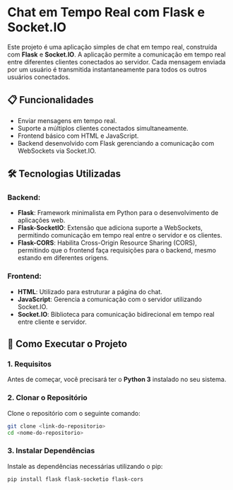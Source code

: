 # Chat em Tempo Real com Flask e Socket.IO

Este projeto é uma aplicação simples de chat em tempo real, construída com **Flask** e **Socket.IO**. A aplicação permite a comunicação em tempo real entre diferentes clientes conectados ao servidor. Cada mensagem enviada por um usuário é transmitida instantaneamente para todos os outros usuários conectados.

## 📋 Funcionalidades

- Enviar mensagens em tempo real.
- Suporte a múltiplos clientes conectados simultaneamente.
- Frontend básico com HTML e JavaScript.
- Backend desenvolvido com Flask gerenciando a comunicação com WebSockets via Socket.IO.

## 🛠️ Tecnologias Utilizadas

### Backend:
- **Flask**: Framework minimalista em Python para o desenvolvimento de aplicações web.
- **Flask-SocketIO**: Extensão que adiciona suporte a WebSockets, permitindo comunicação em tempo real entre o servidor e os clientes.
- **Flask-CORS**: Habilita Cross-Origin Resource Sharing (CORS), permitindo que o frontend faça requisições para o backend, mesmo estando em diferentes origens.

### Frontend:
- **HTML**: Utilizado para estruturar a página do chat.
- **JavaScript**: Gerencia a comunicação com o servidor utilizando Socket.IO.
- **Socket.IO**: Biblioteca para comunicação bidirecional em tempo real entre cliente e servidor.

## 🚀 Como Executar o Projeto

### 1. Requisitos

Antes de começar, você precisará ter o **Python 3** instalado no seu sistema.

### 2. Clonar o Repositório

Clone o repositório com o seguinte comando:

```bash
git clone <link-do-repositorio>
cd <nome-do-repositorio>

```

### 3. Instalar Dependências

Instale as dependências necessárias utilizando o pip:
```bash
pip install flask flask-socketio flask-cors
```

